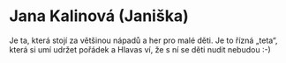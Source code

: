 
# Jana Kalinová (Janiška)

Je ta, která stojí za většinou nápadů a her pro malé děti. Je to řízná „teta“, která si umí udržet pořádek a Hlavas ví, že s ní se děti nudit nebudou :-)
